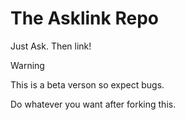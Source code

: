 # The Asklink Repo
Just Ask. Then link!

> [!Warning]
> This is a beta verson so expect bugs.
>
> Do whatever you want after forking this.
